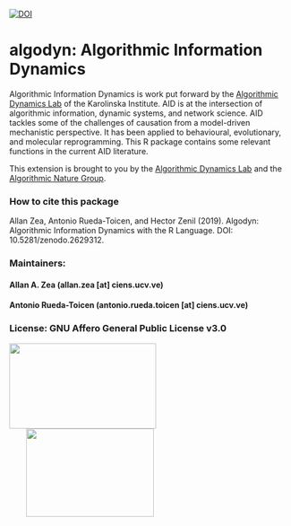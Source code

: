 [![DOI](https://zenodo.org/badge/156296743.svg)](https://zenodo.org/badge/latestdoi/156296743)

# algodyn: Algorithmic Information Dynamics

Algorithmic Information Dynamics is work put forward by the [Algorithmic Dynamics Lab](https://www.algorithmicdynamics.net/) of the Karolinska Institute. AID is at the intersection of algorithmic information, dynamic systems, and network science. AID tackles some of the challenges of causation from a model-driven mechanistic perspective. It has been applied to behavioural, evolutionary, and molecular reprogramming. This R package contains some relevant functions in the current AID literature.

This extension is brought to you by the [Algorithmic Dynamics Lab](https://www.algorithmicdynamics.net/) and the [Algorithmic Nature Group](https://algorithmicnature.org/). 

### How to cite this package

Allan Zea, Antonio Rueda-Toicen, and Hector Zenil (2019). Algodyn: Algorithmic Information Dynamics with the R Language. DOI: 10.5281/zenodo.2629312.

### Maintainers: 
#### Allan A. Zea (allan.zea [at] ciens.ucv.ve)
#### Antonio Rueda-Toicen (antonio.rueda.toicen [at] ciens.ucv.ve)

### License: GNU Affero General Public License v3.0




<a href="https://www.algorithmicdynamics.net/"><img src="http://complexitycalculator.com/images/algodynlogo.png" width="262" height="152" /></a><a href="https://algorithmicnature.org/"><img src="http://complexitycalculator.com/images/AGroupSmall.png" width="228" height="157" hspace="30" /></a>
